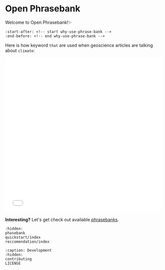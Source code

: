 # Open Phrasebank

Welcome to Open Phrasebank!✨

```{include} ../README.md
:start-after: <!-- start why-use-phrase-bank -->
:end-before: <!-- end why-use-phrase-bank -->
```


Here is how keyword `that` are used when geoscience articles are talking about `climate`:

<iframe src="wordtree_that_geo.html" frameborder="0" style="border:none; overflow:hidden; width:100%; height:501px;" allowTransparency="true"></iframe>
</iframe>

**Interesting?** Let's get check out available [phrasebanks](https://open-phrasebank.readthedocs.io/en/latest/phasebank.html).

```{toctree}
:hidden:
phasebank
quickstart/index
reccomendation/index
```

```{toctree}
:caption: Development
:hidden:
contributing
LICENSE
```